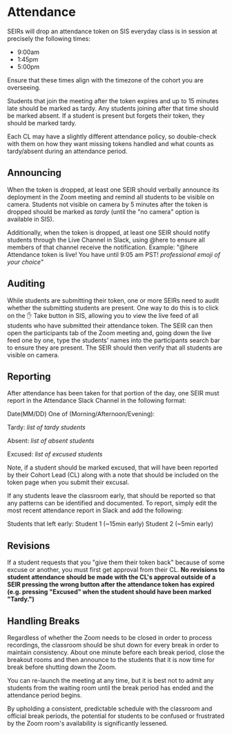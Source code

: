 # Attendance

SEIRs will drop an attendance token on SIS everyday class is in session at precisely the following times:

- 9:00am
- 1:45pm
- 5:00pm

Ensure that these times align with the timezone of the cohort you are overseeing.

Students that join the meeting after the token expires and up to 15 minutes late should be marked as tardy. Any students joining after that time should be marked absent. If a student is present but forgets their token, they should be marked tardy.

Each CL may have a slightly different attendance policy, so double-check with them on how they want missing tokens handled and what counts as tardy/absent during an attendance period.

## Announcing

When the token is dropped, at least one SEIR should verbally announce its deployment in the Zoom meeting and remind all students to be visible on camera. Students not visible on camera by 5 minutes after the token is dropped should be marked as *tardy* (until the "no camera" option is available in SIS).

Additionally, when the token is dropped, at least one SEIR should notify students through the Live Channel in Slack, using @here to ensure all members of that channel receive the notification. Example: "@here Attendance token is live! You have until 9:05 am PST! *professional emoji of your choice*"

## Auditing

While students are submitting their token, one or more SEIRs need to audit whether the submitting students are present. One way to do this is to click on the ✋ Take button in SIS, allowing you to view the live feed of all students who have submitted their attendance token. The SEIR can then open the participants tab of the Zoom meeting and, going down the live feed one by one, type the students' names into the participants search bar to ensure they are present. The SEIR should then verify that all students are visible on camera.

## Reporting

After attendance has been taken for that portion of the day, one SEIR must report in the Attendance Slack Channel in the following format:

Date(MM/DD) One of (Morning/Afternoon/Evening):

Tardy:
*list of tardy students*

Absent:
*list of absent students*

Excused:
*list of excused students*

Note, if a student should be marked excused, that will have been reported by their Cohort Lead (CL) along with a note that should be included on the token page when you submit their excusal.

If any students leave the classroom early, that should be reported so that any patterns can be identified and documented. To report, simply edit the most recent attendance report in Slack and add the following:

Students that left early:
Student 1 (~15min early)
Student 2 (~5min early)

## Revisions

If a student requests that you "give them their token back" because of some excuse or another, you must first get approval from their CL. **No revisions to student attendance should be made with the CL's approval outside of a SEIR pressing the wrong button after the attendance token has expired (e.g. pressing "Excused" when the student should have been marked "Tardy.")**

## Handling Breaks

Regardless of whether the Zoom needs to be closed in order to process recordings, the classroom should be shut down for every break in order to maintain consistency. About one minute before each break period, close the breakout rooms and then announce to the students that it is now time for break before shutting down the Zoom.

You can re-launch the meeting at any time, but it is best not to admit any students from the waiting room until the break period has ended and the attendance period begins.

By upholding a consistent, predictable schedule with the classroom and official break periods, the potential for students to be confused or frustrated by the Zoom room's availability is significantly lessened.
